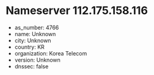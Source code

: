 # Nameserver 112.175.158.116

* as_number: 4766
* name: Unknown
* city: Unknown
* country: KR
* organization: Korea Telecom
* version: Unknown
* dnssec: false
